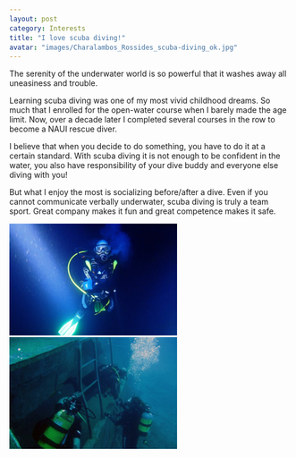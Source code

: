 ```yaml
---
layout: post
category: Interests
title: "I love scuba diving!"
avatar: "images/Charalambos_Rossides_scuba-diving_ok.jpg"
---
```


The serenity of the underwater world is so powerful that it washes away all uneasiness and trouble.

Learning scuba diving was one of my most vivid childhood dreams. So much that I enrolled for the open-water course when I barely made the age limit. Now, over a decade later I completed several courses in the row to become a NAUI rescue diver.

I believe that when you decide to do something, you have to do it at a certain standard. With scuba diving it is not enough to be confident in the water, you also have responsibility of your dive buddy and everyone else diving with you!

But what I enjoy the most is socializing before/after a dive. Even if you cannot communicate verbally underwater, scuba diving is truly a team sport. Great company makes it fun and great competence makes it safe.

<div class="columns spacing">
	<div style="text-align:center">
		<div class="column half">
			<img src='/images/scuba_diving/Charalambos_Rossides_scuba-diving_deep.jpg' height='200px'/>
		</div>
		<div class="column half">
			<img src='/images/scuba_diving/Scuba_diving-social.jpg' height='200px'/>
			</div>
	</div>
</div>
